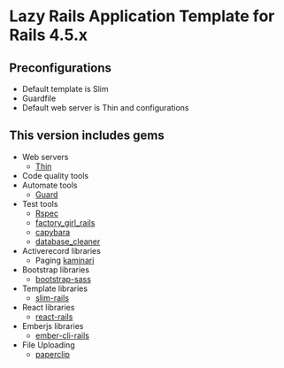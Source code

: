 # Lazy Rails Application Template for Rails 4.5.x
## Preconfigurations
- Default template is Slim
- Guardfile
- Default web server is Thin and configurations

## This version includes gems
- Web servers
    + [Thin](https://github.com/macournoyer/thin)
- Code quality tools
- Automate tools
    + [Guard](https://github.com/guard/guard)
- Test tools
    + [Rspec](http://rspec.info/)
    + [factory_girl_rails](https://github.com/thoughtbot/factory_girl_rails)
    + [capybara](http://jnicklas.github.com/capybara/)
    + [database_cleaner](https://github.com/DatabaseCleaner/database_cleaner)
- Activerecord libraries
    + Paging [kaminari](https://github.com/amatsuda/kaminari)
- Bootstrap libraries
    + [bootstrap-sass](https://github.com/twbs/bootstrap-sass)
- Template libraries
    + [slim-rails](slim-lang.com)
- React libraries
    + [react-rails](https://github.com/reactjs/react-rails)
- Emberjs libraries
    + [ember-cli-rails](ember-cli-rails)
- File Uploading
    + [paperclip](https://github.com/thoughtbot/paperclip)